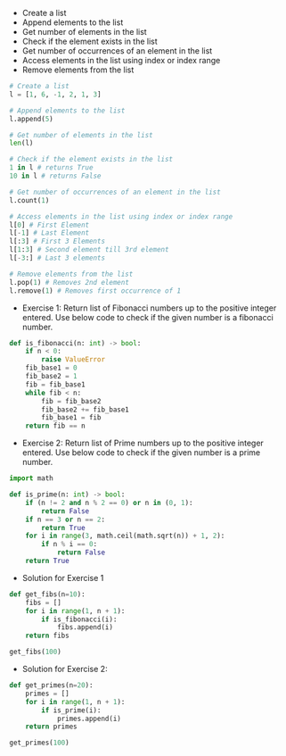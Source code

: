 * Create a list
* Append elements to the list
* Get number of elements in the list
* Check if the element exists in the list
* Get number of occurrences of an element in the list
* Access elements in the list using index or index range
* Remove elements from the list

```python
# Create a list
l = [1, 6, -1, 2, 1, 3]

# Append elements to the list
l.append(5)

# Get number of elements in the list
len(l)

# Check if the element exists in the list
1 in l # returns True
10 in l # returns False

# Get number of occurrences of an element in the list
l.count(1)

# Access elements in the list using index or index range
l[0] # First Element
l[-1] # Last Element
l[:3] # First 3 Elements
l[1:3] # Second element till 3rd element
l[-3:] # Last 3 elements

# Remove elements from the list
l.pop(1) # Removes 2nd element
l.remove(1) # Removes first occurrence of 1
```

* Exercise 1: Return list of Fibonacci numbers up to the positive integer entered. Use below code to check if the given number is a fibonacci number.
```python
def is_fibonacci(n: int) -> bool:
    if n < 0:
        raise ValueError 
    fib_base1 = 0
    fib_base2 = 1
    fib = fib_base1
    while fib < n:
        fib = fib_base2
        fib_base2 += fib_base1
        fib_base1 = fib 
    return fib == n
```

* Exercise 2: Return list of Prime numbers up to the positive integer entered. Use below code to check if the given number is a prime number.
```python
import math

def is_prime(n: int) -> bool:
    if (n != 2 and n % 2 == 0) or n in (0, 1):
        return False
    if n == 3 or n == 2:
        return True
    for i in range(3, math.ceil(math.sqrt(n)) + 1, 2):
        if n % i == 0:
            return False
    return True
```

* Solution for Exercise 1
```python
def get_fibs(n=10):
    fibs = []
    for i in range(1, n + 1):
        if is_fibonacci(i):
            fibs.append(i)
    return fibs

get_fibs(100)
```

* Solution for Exercise 2:
```python
def get_primes(n=20):
    primes = []
    for i in range(1, n + 1):
        if is_prime(i):
            primes.append(i)
    return primes

get_primes(100)
```